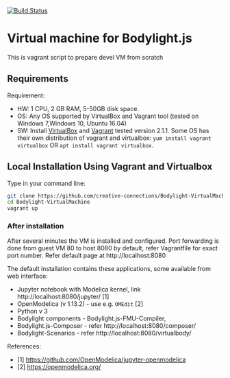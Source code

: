 [![Build Status](https://travis-ci.org//creative-connections/Bodylight-VirtualMachine.svg?branch=master)](https://travis-ci.org//creative-connections/Bodylight-VirtualMachine)

# Virtual machine for Bodylight.js

This is vagrant script to prepare devel VM from scratch

## Requirements

Requirement: 
- HW: 1 CPU, 2 GB RAM, 5-50GB disk space.
- OS: Any OS supported by VirtualBox and Vagrant tool (tested on Windows 7,Windows 10, Ubuntu 16.04)
- SW: Install [VirtualBox](https://www.virtualbox.org/wiki/Downloads) and [Vagrant](https://www.vagrantup.com/downloads.html) tested version 2.1.1. Some OS has their own distribution of vagrant and virtualbox: `yum install vagrant virtualbox` OR `apt install vagrant virtualbox`.

## Local Installation Using Vagrant and Virtualbox

Type in your command line:

```bash
git clone https://github.com/creative-connections/Bodylight-VirtualMachine.git
cd Bodylight-VirtualMachine
vagrant up
```
### After installation
After several minutes the VM is installed and configured. 
Port forwarding is done from guest VM 80 to host 8080 by default, refer Vagrantfile for exact port number. Refer default page at http://localhost:8080

The default installation contains these applications, some available from web interface:
  * Jupyter notebook with Modelica kernel, link http://localhost:8080/jupyter/ [1]
  * OpenModelica (v 1.13.2) - use e.g. `OMEdit` [2]
  * Python v 3
  * Bodylight components - Bodylight.js-FMU-Compiler, 
  * Bodylight.js-Composer - refer http://localhost:8080/composer/
  * Bodylight-Scenarios - refer http://localhost:8080/virtualbody/

References:
* [1] https://github.com/OpenModelica/jupyter-openmodelica
* [2] https://openmodelica.org/
